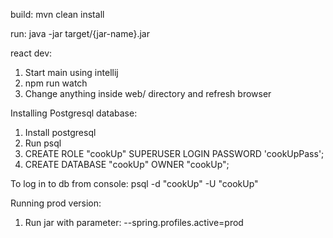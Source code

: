 build: mvn clean install

run: java -jar target/{jar-name}.jar


react dev:
1. Start main using intellij 
2. npm run watch
3. Change anything inside web/ directory and refresh browser


Installing Postgresql database:
1. Install postgresql
2. Run psql
3. CREATE ROLE "cookUp" SUPERUSER LOGIN PASSWORD 'cookUpPass';
4. CREATE DATABASE "cookUp" OWNER "cookUp";

To log in to db from console: psql -d "cookUp" -U "cookUp"


Running prod version:
1. Run jar with parameter: --spring.profiles.active=prod
